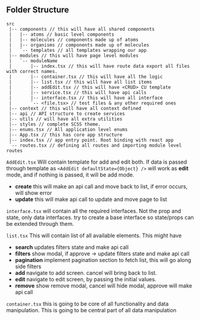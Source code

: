 ## Folder Structure

```
src
 |-- components // this will have all shared components
 |   |-- atoms // basic level components
 |   |-- molecules // components made up of atoms
 |   |-- organisms // components made up of molecules
 |   `-- templates // all templates wrapping our app
 |-- modules // this will have page level modules
 |   `-- moduleName
 |       |-- index.tsx // this will have route data export all files with correct names.
 |       |-- container.tsx // this will have all the logic
 |       |-- list.tsx // this will have all list items
 |       |-- addEdit.tsx // this will have <CRUD> CU template
 |       |-- service.tsx // this will have api calls
 |       |-- interface.tsx // this will have all interface
 |       `-- <file.tsx> // test files & any other required ones
 |-- context // this will have all context defined
 |-- api // API structure to create services
 |-- utils // will have all extra utilities
 |-- styles // complete SCSS theme.
 |-- enums.tsx // All application level enums
 |-- App.tsx // this has core app structure
 |-- index.tsx // app entry point. Root binding with react app
 `-- routes.tsx // defining all routes and importing module level routes
```

`AddEdit.tsx` Will contain template for add and edit both. If data is passed through template as `<AddEdit defaultState={Object} />` will work as **edit** mode, and if nothing is passed, it will be add mode.

- **create** this will make an api call and move back to list, if error occurs, will show error
- **update** this will make api call to update and move page to list

`interface.tsx` will contain all the required interfaces. Not the prop and state, only data interfaces. try to create a base interface so state/props can be extended through them.

`list.tsx` This will contain list of all available elements. This might have

- **search** updates filters state and make api call
- **filters** show modal, if approve -> update filters state and make api call
- **pagination** implement pagination section to fetch list, this will go along side filters
- **add** navigate to add screen. cancel will bring back to list.
- **edit** navigate to edit screen, by passing the initial values.
- **remove** show remove modal, cancel will hide modal, approve will make api call

`container.tsx` this is going to be core of all functionality and data manipulation. This is going to be central part of all data manipulation
